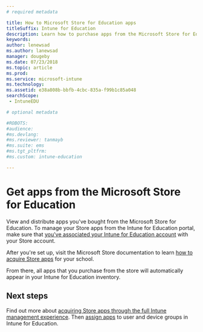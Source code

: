 ```yaml
---
# required metadata

title: How to Microsoft Store for Education apps
titleSuffix: Intune for Education
description: Learn how to purchase apps from the Microsoft Store for Education.
keywords:
author: lenewsad
ms.author: lanewsad
manager: dougeby
ms.date: 07/23/2018
ms.topic: article
ms.prod:
ms.service: microsoft-intune
ms.technology:
ms.assetid: e38a808b-bbfb-4cbc-835a-f99b1c85a048
searchScope:
 - IntuneEDU

# optional metadata

#ROBOTS:
#audience:
#ms.devlang:
#ms.reviewer: tanmayb
#ms.suite: ems
#ms.tgt_pltfrm:
#ms.custom: intune-education

---
```


# Get apps from the Microsoft Store for Education

View and distribute apps you've bought from the Microsoft Store for Education. 
To manage your Store apps from the Intune for Education portal, make sure that [you've associated your Intune for Education account](https://docs.microsoft.com/en-us/education/get-started/configure-microsoft-store-for-education) with your Store account.  

After you're set up, visit the Microsoft Store documentation to learn [how to acquire Store apps](https://docs.microsoft.com/en-us/microsoft-store/find-and-acquire-apps-overview) for your school.

From there, all apps that you purchase from the store will automatically appear in your Intune for Education inventory.  

## Next steps
Find out more about [acquiring Store apps through the full Intune management experience](https://docs.microsoft.com/intune/deploy-use/manage-apps-you-purchased-from-the-windows-store-for-business-with-microsoft-intune). Then [assign apps](assign-apps.md) to user and device groups in Intune for Education.


